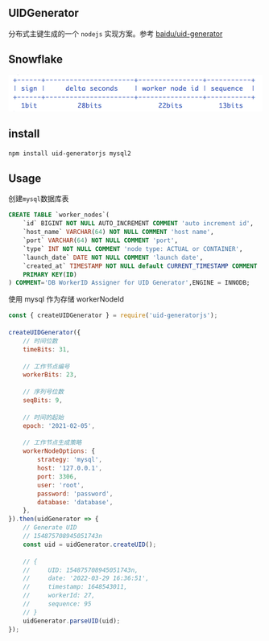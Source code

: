 ## UIDGenerator

分布式主键生成的一个 `nodejs` 实现方案。参考 [baidu/uid-generator](https://github.com/baidu/uid-generator)

## Snowflake
![Snowflake](docs/snowflake.png)

## install
```bash
npm install uid-generatorjs mysql2
```

## Usage
创建`mysql`数据库表
```sql
CREATE TABLE `worker_nodes`(
    `id` BIGINT NOT NULL AUTO_INCREMENT COMMENT 'auto increment id',
    `host_name` VARCHAR(64) NOT NULL COMMENT 'host name',
    `port` VARCHAR(64) NOT NULL COMMENT 'port',
    `type` INT NOT NULL COMMENT 'node type: ACTUAL or CONTAINER',
    `launch_date` DATE NOT NULL COMMENT 'launch date',
    `created_at` TIMESTAMP NOT NULL default CURRENT_TIMESTAMP COMMENT 'created time',
    PRIMARY KEY(ID)
) COMMENT='DB WorkerID Assigner for UID Generator',ENGINE = INNODB;
```

使用 mysql 作为存储 workerNodeId
```javascript
const { createUIDGenerator } = require('uid-generatorjs');

createUIDGenerator({
    // 时间位数
    timeBits: 31,       

    // 工作节点编号
    workerBits: 23,     

    // 序列号位数
    seqBits: 9,         

    // 时间的起始
    epoch: '2021-02-05',  

    // 工作节点生成策略
    workerNodeOptions: { 
        strategy: 'mysql',
        host: '127.0.0.1',
        port: 3306,
        user: 'root',
        password: 'password',
        database: 'database',
    },
}).then(uidGenerator => {
    // Generate UID
    // 154875708945051743n
    const uid = uidGenerator.createUID();

    // {
    //     UID: 154875708945051743n,
    //     date: '2022-03-29 16:36:51',
    //     timestamp: 1648543011,
    //     workerId: 27,
    //     sequence: 95
    // }
    uidGenerator.parseUID(uid);
});
```
